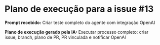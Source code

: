 # Plano de execução para a issue #13

**Prompt recebido:** Criar teste completo do agente com integração OpenAI

**Plano de execução gerado pela IA:**
Executar processo completo: criar issue, branch, plano de PR, PR vinculada e notificar OpenAI
